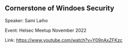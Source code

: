 ## Cornerstone of Windoes Security

Speaker: Sami Laiho

Event: Helsec Meetup November 2022

Link: https://www.youtube.com/watch?v=Y09nAxZFKzc 
